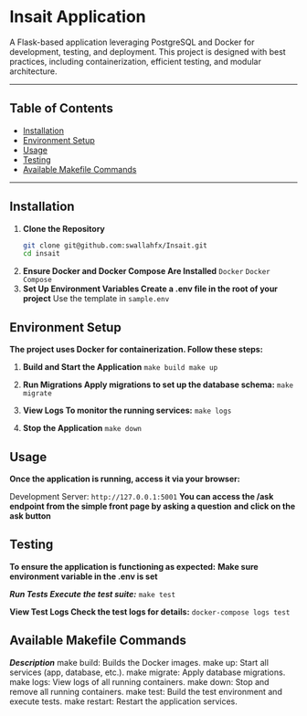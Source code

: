 # Insait Application

A Flask-based application leveraging PostgreSQL and Docker for development, testing, and deployment. This project is designed with best practices, including containerization, efficient testing, and modular architecture.

---

## Table of Contents

- [Installation](#installation)
- [Environment Setup](#environment-setup)
- [Usage](#usage)
- [Testing](#testing)
- [Available Makefile Commands](#available-makefile-commands)

---

## Installation

1. **Clone the Repository**
   ```bash
   git clone git@github.com:swallahfx/Insait.git
   cd insait
   ```
2. **Ensure Docker and Docker Compose Are Installed**
    `Docker`
    `Docker Compose`
3. **Set Up Environment Variables Create a .env file in the root of your project**
   Use the template in `sample.env`


## Environment Setup

**The project uses Docker for containerization. Follow these steps:**
1. **Build and Start the Application**
    `make build
     make up `

2. **Run Migrations Apply migrations to set up the database schema:**
     `make migrate`

3. **View Logs To monitor the running services:**
     `make logs`

4. **Stop the Application**
     `make down`


## Usage
**Once the application is running, access it via your browser:**

Development Server: `http://127.0.0.1:5001`
**You can access the /ask endpoint from the simple front page by asking a question**
**and click on the ask button**


## Testing
**To ensure the application is functioning as expected:**
**Make sure environment variable in the .env is set**

***Run Tests Execute the test suite:***
    `make test `

**View Test Logs Check the test logs for details:**
    `docker-compose logs test`

## Available Makefile Commands
***Description***
make build:	Builds the Docker images.
make up:	Start all services (app, database, etc.).
make migrate:	Apply database migrations.
make logs:	View logs of all running containers.
make down:	Stop and remove all running containers.
make test:	Build the test environment and execute tests.
make restart:	Restart the application services.

